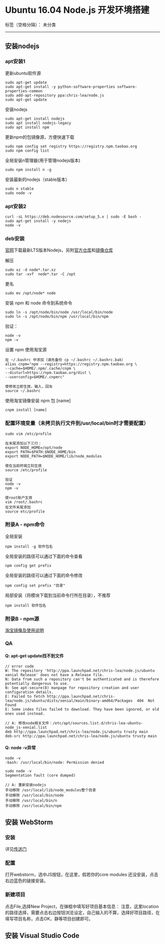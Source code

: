 ﻿# Ubuntu 16.04 Node.js 开发环境搭建

标签（空格分隔）： 未分类

---

## 安装nodejs

### apt安装1

更新ubuntu软件源

    sudo apt-get update
    sudo apt-get install -y python-software-properties software-properties-common
    sudo add-apt-repository ppa:chris-lea/node.js
    sudo apt-get update
    
安装nodejs

    sudo apt-get install nodejs
    sudo apt install nodejs-legacy
    sudo apt install npm

更新npm的包镜像源，方便快速下载

    sudo npm config set registry https://registry.npm.taobao.org
    sudo npm config list
    
全局安装n管理器(用于管理nodejs版本)

    sudo npm install n -g
    
安装最新的nodejs（stable版本）

    sudo n stable
    sudo node -v
    
### apt安装2

    curl -sL https://deb.nodesource.com/setup_5.x | sudo -E bash -
    sudo apt-get install -y nodejs
    node -v

### deb安装

[官网][1]下载最新LTS版本Nodejs，另附[官方仓库][2]和[镜像仓库][3]

解压

    sudo xz -d node*.tar.xz
    sudo tar -xvf  node*.tar -C /opt
    
更名

    sudo mv /opt/node* node
    
安装 npm 和 node 命令到系统命令

    sudo ln -s /opt/node/bin/node /usr/local/bin/node 
    sudo ln -s /opt/node/bin/npm /usr/local/bin/npm
    
验证： 

    node -v
    npm -v

设置 npm 使用淘宝源

    在 ~/.bashrc 中添加（请先备份 cp ~/.bashrc ~/.bashrc.bak）
    alias cnpm="npm --registry=https://registry.npm.taobao.org \
    --cache=$HOME/.npm/.cache/cnpm \
    --disturl=https://npm.taobao.org/dist \
    --userconfig=$HOME/.cnpmrc"
    
    使修改立即生效，输入，回车 
    source ~/.bashrc
    
使用淘宝镜像安装 npm 包 [name]

    cnpm install [name]
    
### 配置环境变量（未拷贝执行文件到/usr/local/bin时才需要配置）

    sudo vim /etc/profile

    在末尾添加以下三行：
    export NODE_HOME=/opt/node
    export PATH=$PATH:$NODE_HOME/bin
    export NODE_PATH=$NODE_HOME/lib/node_modules
    
    使在当前终端立刻生效
    source /etc/profile
    
    验证
    node -v
    npm -v
    
    使root账户生效
    vim /root/.bashrc
    在文件末尾添加
    source etc/profile
    
    
### 附录A - npm命令

全局安装

    npm install -g 软件包名
    
全局安装的路径可以通过下面的命令查看

    npm config get prefix

全局安装的路径可以通过下面的命令修改

    npm config set prefix "目录"

局部安装（将模块下载到当前命令行所在目录），不推荐

    npm install 软件包名
    
### 附录B - npm源

[淘宝镜像及使用说明][4]

### QA

#### Q: apt-get update找不到文件

    // error code
    W: The repository 'http://ppa.launchpad.net/chris-lea/node.js/ubuntu xenial Release' does not have a Release file.
    N: Data from such a repository can't be authenticated and is therefore potentially dangerous to use.
    N: See apt-secure(8) manpage for repository creation and user configuration details.
    E: Failed to fetch http://ppa.launchpad.net/chris-lea/node.js/ubuntu/dists/xenial/main/binary-amd64/Packages  404  Not Found
    E: Some index files failed to download. They have been ignored, or old ones used instead.
    
    // A: 修改node相关文件：/etc/apt/sources.list.d/chris-lea-ubuntu-node_js-xenial.list
    deb http://ppa.launchpad.net/chris-lea/node.js/ubuntu trusty main
    deb-src http://ppa.launchpad.net/chris-lea/node.js/ubuntu trusty main

#### Q: node -v异常

    node -v
    -bash: /usr/local/bin/node: Permission denied
    
    sudo node -v
    Segmentation fault (core dumped)
    
    // A: 重新安装nodejs
    手动移除 /usr/local/lib/node_modules整个目录
    手动移除 /usr/local/bin/node
    手动移除 /usr/local/bin/n
    手动移除 /usr/local/bin/npm

## 安装 WebStorm 

### 安装

详见[传送门][5]

### 配置

打开webstorm，选中JS按钮，在这里，假若你的core modules 还没安装，点击右边蓝色的链接安装。

### 新建项目

点击File,选择New Project，在弹框中填写好项目基本信息：
注意，这里location的路径选择，需要点击右边按钮浏览设定，自己输入的不算，选择好项目路径，在填写项目名称，点击OK，静等项目创建即可。

## 安装 Visual Studio Code

  [1]: https://nodejs.org/en/
  [2]: https://nodejs.org/dist/
  [3]: https://npm.taobao.org/mirrors/node
  [4]: https://npm.taobao.org/
  [5]: https://github.com/LuckyTerry/ReadingNotes/blob/master/Ubuntu/Ubuntu%2016.04%20WebStorm%20%E5%BC%80%E5%8F%91%E7%8E%AF%E5%A2%83%E6%90%AD%E5%BB%BA.md